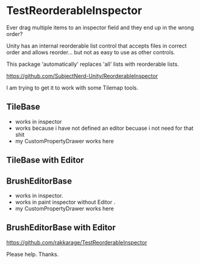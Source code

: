 # TestReorderableInspector

Ever drag multiple items to an inspector field and they end up in the wrong order?

Unity has an internal reorderable list control that accepts files in correct order and allows reorder... but not as easy to use as other controls.

This package 'automatically' replaces 'all' lists with reorderable lists.

<https://github.com/SubjectNerd-Unity/ReorderableInspector>

I am trying to get it to work with some Tilemap tools.

## TileBase

- works in inspector
- works because i have not defined an editor becuase i not need for that shit
- my CustomPropertyDrawer works here

## TileBase with Editor

## BrushEditorBase

- works in inspector.
- works in paint inspector without Editor .
- my CustomPropertyDrawer works here

## BrushEditorBase with Editor

<https://github.com/rakkarage/TestReorderableInspector>

Please help.
Thanks.
